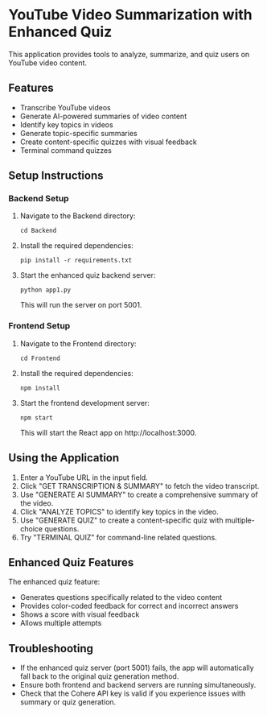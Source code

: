 # YouTube Video Summarization with Enhanced Quiz

This application provides tools to analyze, summarize, and quiz users on YouTube video content.

## Features

- Transcribe YouTube videos
- Generate AI-powered summaries of video content
- Identify key topics in videos
- Generate topic-specific summaries
- Create content-specific quizzes with visual feedback
- Terminal command quizzes

## Setup Instructions

### Backend Setup

1. Navigate to the Backend directory:

   ```
   cd Backend
   ```

2. Install the required dependencies:

   ```
   pip install -r requirements.txt
   ```

3. Start the enhanced quiz backend server:
   ```
   python app1.py
   ```
   This will run the server on port 5001.

### Frontend Setup

1. Navigate to the Frontend directory:

   ```
   cd Frontend
   ```

2. Install the required dependencies:

   ```
   npm install
   ```

3. Start the frontend development server:
   ```
   npm start
   ```
   This will start the React app on http://localhost:3000.

## Using the Application

1. Enter a YouTube URL in the input field.
2. Click "GET TRANSCRIPTION & SUMMARY" to fetch the video transcript.
3. Use "GENERATE AI SUMMARY" to create a comprehensive summary of the video.
4. Click "ANALYZE TOPICS" to identify key topics in the video.
5. Use "GENERATE QUIZ" to create a content-specific quiz with multiple-choice questions.
6. Try "TERMINAL QUIZ" for command-line related questions.

## Enhanced Quiz Features

The enhanced quiz feature:

- Generates questions specifically related to the video content
- Provides color-coded feedback for correct and incorrect answers
- Shows a score with visual feedback
- Allows multiple attempts

## Troubleshooting

- If the enhanced quiz server (port 5001) fails, the app will automatically fall back to the original quiz generation method.
- Ensure both frontend and backend servers are running simultaneously.
- Check that the Cohere API key is valid if you experience issues with summary or quiz generation.
